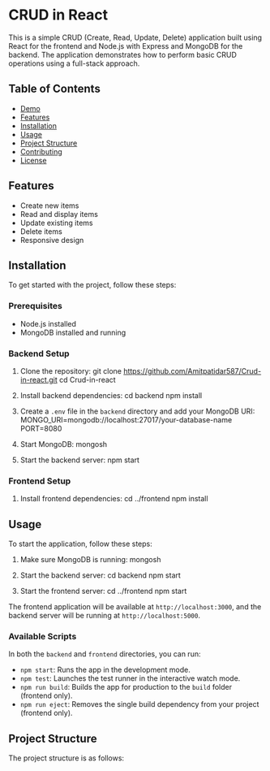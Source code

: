 # CRUD in React

This is a simple CRUD (Create, Read, Update, Delete) application built using React for the frontend and Node.js with Express and MongoDB for the backend. The application demonstrates how to perform basic CRUD operations using a full-stack approach.

## Table of Contents

- [Demo](#demo)
- [Features](#features)
- [Installation](#installation)
- [Usage](#usage)
- [Project Structure](#project-structure)
- [Contributing](#contributing)
- [License](#license)


## Features

- Create new items
- Read and display items
- Update existing items
- Delete items
- Responsive design

## Installation

To get started with the project, follow these steps:

### Prerequisites

- Node.js installed
- MongoDB installed and running

### Backend Setup

1. Clone the repository:
    git clone https://github.com/Amitpatidar587/Crud-in-react.git
    cd Crud-in-react

2. Install backend dependencies:
    cd backend
    npm install

3. Create a `.env` file in the `backend` directory and add your MongoDB URI:
    MONGO_URI=mongodb://localhost:27017/your-database-name
    PORT=8080

4. Start MongoDB:
    mongosh

5. Start the backend server:
    npm start

### Frontend Setup

1. Install frontend dependencies:
    cd ../frontend
    npm install

## Usage

To start the application, follow these steps:

1. Make sure MongoDB is running:
    mongosh

2. Start the backend server:
    cd backend
    npm start

3. Start the frontend server:
    cd ../frontend
    npm start

The frontend application will be available at `http://localhost:3000`, and the backend server will be running at `http://localhost:5000`.

### Available Scripts

In both the `backend` and `frontend` directories, you can run:

- `npm start`: Runs the app in the development mode.
- `npm test`: Launches the test runner in the interactive watch mode.
- `npm run build`: Builds the app for production to the `build` folder (frontend only).
- `npm run eject`: Removes the single build dependency from your project (frontend only).

## Project Structure

The project structure is as follows:

